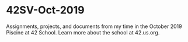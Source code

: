 # 42SV-Oct-2019
Assignments, projects, and documents from my time in the October 2019 Piscine at 42 School. Learn more about the school at 42.us.org.
